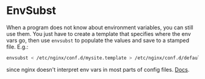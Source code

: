 # EnvSubst

When a program does not know about environment variables, you can still use them. You just have to create a template that specifies where the env vars go, then use `envsubst` to populate the values and save to a stamped file. E.g.:
```sh
envsubst < /etc/nginx/conf.d/mysite.template > /etc/nginx/conf.d/default.conf
```
since nginx doesn't interpret env vars in most parts of config files. [Docs](https://www.gnu.org/software/gettext/manual/html_node/envsubst-Invocation.html).
